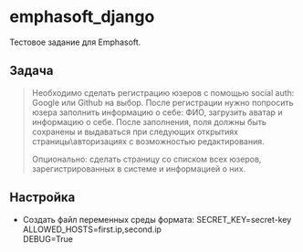 # emphasoft_django
Тестовое задание для Emphasoft.

## Задача

> Необходимо сделать регистрацию юзеров с помощью social auth: Google
> или Github на выбор.   После регистрации нужно попросить юзера
> заполнить информацию о себе: ФИО, загрузить аватар и информацию о
> себе. После заполнения, поля должны быть сохранены и выдаваться при
> следующих открытиях страницы\авторизациях с возможностью
> редактирования.   
>
> Опционально: сделать страницу со списком всех
> юзеров, зарегистрированных в системе и информацией о них.

## Настройка

 - Создать файл переменных среды формата:
	    SECRET_KEY=secret-key  
	    ALLOWED_HOSTS=first.ip,second.ip  
	    DEBUG=True
